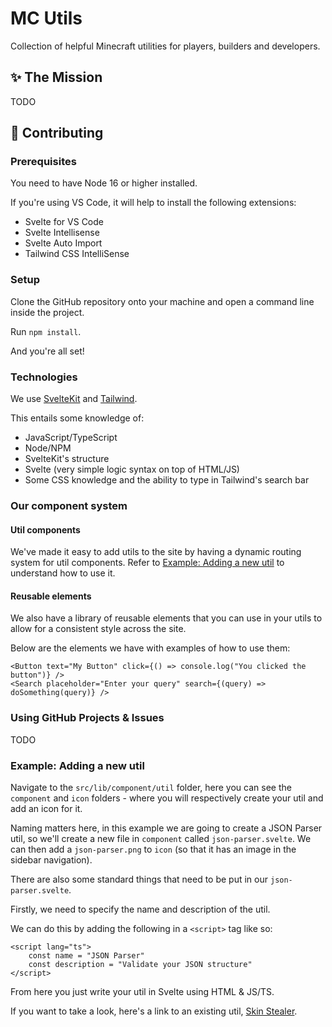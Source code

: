 # MC Utils
Collection of helpful Minecraft utilities for players, builders and developers.

## ✨ The Mission
TODO

## 📝 Contributing

### Prerequisites 

You need to have Node 16 or higher installed.

If you're using VS Code, it will help to install the following extensions:
- Svelte for VS Code
- Svelte Intellisense
- Svelte Auto Import
- Tailwind CSS IntelliSense

### Setup

Clone the GitHub repository onto your machine and open a command line inside the project.

Run `npm install`.

And you're all set!

### Technologies

We use [SvelteKit](https://kit.svelte.dev/) and [Tailwind](https://tailwindcss.com/).

This entails some knowledge of:
- JavaScript/TypeScript
- Node/NPM
- SvelteKit's structure
- Svelte (very simple logic syntax on top of HTML/JS)
- Some CSS knowledge and the ability to type in Tailwind's search bar

### Our component system

#### Util components

We've made it easy to add utils to the site by having a dynamic routing system for util components. Refer to [Example: Adding a new util](#example-adding-a-new-util) to understand how to use it.

#### Reusable elements

We also have a library of reusable elements that you can use in your utils to allow for a consistent style across the site.

Below are the elements we have with examples of how to use them:

```svelte
<Button text="My Button" click={() => console.log("You clicked the button")} /> 
<Search placeholder="Enter your query" search={(query) => doSomething(query)} />
```

### Using GitHub Projects & Issues

TODO

### Example: Adding a new util

Navigate to the `src/lib/component/util` folder, here you can see the `component` and `icon` folders - where you will respectively create your util and add an icon for it.

Naming matters here, in this example we are going to create a JSON Parser util, so we'll create a new file in `component` called `json-parser.svelte`. We can then add a `json-parser.png` to `icon` (so that it has an image in the sidebar navigation).

There are also some standard things that need to be put in our `json-parser.svelte`.

Firstly, we need to specify the name and description of the util.

We can do this by adding the following in a `<script>` tag like so:

```svelte
<script lang="ts">
    const name = "JSON Parser"
    const description = "Validate your JSON structure"
</script>
```

From here you just write your util in Svelte using HTML & JS/TS.

If you want to take a look, here's a link to an existing util, [Skin Stealer](https://github.com/flytegg/mcu-website/blob/master/src/lib/component/util/component/skin-stealer.svelte).
